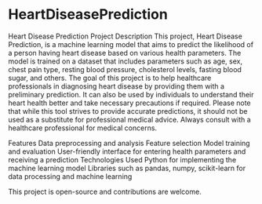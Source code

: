 # HeartDiseasePrediction

Heart Disease Prediction
Project Description
This project, Heart Disease Prediction, is a machine learning model that aims to predict the likelihood of a person having heart disease based on various health parameters. The model is trained on a dataset that includes parameters such as age, sex, chest pain type,
resting blood pressure, cholesterol levels, fasting blood sugar, and others.
The goal of this project is to help healthcare professionals in diagnosing heart disease by providing them with a preliminary prediction. It can also be used by individuals to understand their heart health better and take necessary precautions if required.
Please note that while this tool strives to provide accurate predictions, it should not be used as a substitute for professional medical advice. Always consult with a healthcare professional for medical concerns.

Features
Data preprocessing and analysis
Feature selection
Model training and evaluation
User-friendly interface for entering health parameters and receiving a prediction
Technologies Used
Python for implementing the machine learning model
Libraries such as pandas, numpy, scikit-learn for data processing and machine learning

This project is open-source and contributions are welcome. 
